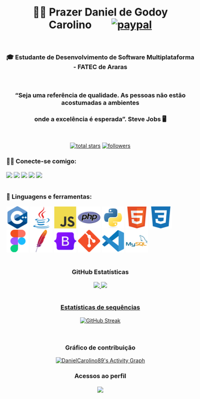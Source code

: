 <h1 align="center"><b>👋🏻 Prazer Daniel de Godoy Carolino</b>&nbsp;&nbsp;&nbsp;&nbsp;&nbsp;&nbsp;&nbsp;
   <a href="http://link.mercadopago.com.br/danielcarolino">
    <img src="https://www.paypalobjects.com/en_US/i/btn/btn_donateCC_LG.gif" alt="paypal" />
</a></h1> 
<br>
<h3 align="center"><b>🎓 Estudante de Desenvolvimento de Software Multiplataforma - FATEC de Araras</b></h3><br>
<h3 align="center"><b>“Seja uma referência de qualidade. As pessoas não estão acostumadas a ambientes </b></h3>
    <h3 align="center"><b>onde a excelência é esperada”. Steve Jobs 🖥️</b></h3><br>
<p align="center"> 
  <a href="https://github.com/DanielCarolino89?tab=repositories&sort=stargazers">
    <img alt="total stars" title="Total stars on GitHub" src="https://custom-icon-badges.demolab.com/github/stars/DanielCarolino89?color=55960c&style=for-the-badge&labelColor=488207&logo=star"/></a>
  <a href="https://github.com/DanielCarolino89?tab=followers">
    <img alt="followers" title="Follow me on Github" src="https://custom-icon-badges.demolab.com/github/followers/DanielCarolino89?color=236ad3&labelColor=1155ba&style=for-the-badge&logo=person-add&label=Follow&logoColor=white"/></a>
    </p>
    

<h3 align="left">🤝🏻 Conecte-se comigo:</h3>
<div align="left">
    <a href="https://www.linkedin.com/in/danielcarolino" target="blank"><img align="center"
            src="https://img.shields.io/badge/-LinkedIn-blue?style=flat-square&logo=Linkedin&logoColor=white"
            height="40" width="auto" /></a>
    <a href="mailto:daniel.carolino@fatec.sp.gov.br" target="blank"><img align="center"
            src="https://img.shields.io/badge/Microsoft%20Teams-6264A7?style=flat-square&logo=microsoft-teams&logoColor=white"
            height="40" width="auto" /></a>
    <a href="mailto:daniel.carolino@gmail.com" target="blank"><img align="center"
            src="https://img.shields.io/badge/Gmail-D14836?style=flat-square&logo=gmail&logoColor=white" height="40"
            width="auto" /></a>
    <a href="https://github.com/danielcarolino89" target="blank"><img align="center"
            src="https://img.shields.io/badge/-Github-000?style=flat-square&logo=Github&logoColor=white"
            height="40" width="auto" /></a>
    <a href="https://wa.me/5519996300297" target="blank"><img align="center"
            src="https://img.shields.io/badge/WhatsApp-25D366?style=flat-square&logo=whatsapp&logoColor=white"
            height="40" width="auto" /></a>
</div><br>
<h3 align="left">🤖 Linguagens e ferramentas:</h3>
<div align="left">
        <img alt="C++" title="C++" height="60" width="auto"
            src="https://raw.githubusercontent.com/devicons/devicon/master/icons/cplusplus/cplusplus-original.svg">
        <img alt="Java" title="C" height="60" width="auto"
            src="https://raw.githubusercontent.com/devicons/devicon/master/icons/java/java-original.svg">
        <img alt="Javascript" title="Javascript" height="60" width="auto"
            src="https://raw.githubusercontent.com/rewerp/icons/0e439a058630db63e7356bdb1af3189b2f772bd7/devicons/javascript-original.svg">
        <img alt="PHP" title="PHP" height="60" width="auto"
            src="https://raw.githubusercontent.com/devicons/devicon/master/icons/php/php-original.svg">
        <img alt="Python" title="Python" height="60" width="auto"
            src="https://raw.githubusercontent.com/devicons/devicon/master/icons/python/python-original.svg">
        <img alt="HTML" title="HTML" height="60" width="auto"
            src="https://raw.githubusercontent.com/rewerp/icons/0e439a058630db63e7356bdb1af3189b2f772bd7/devicons/html5-original.svg">
        <img alt="CSS" title="CSS" height="60" width="auto"
            src="https://raw.githubusercontent.com/rewerp/icons/0e439a058630db63e7356bdb1af3189b2f772bd7/devicons/css3-plain.svg">
        <img alt="Figma" title="Figma" height="60" width="auto"
            src="https://raw.githubusercontent.com/devicons/devicon/master/icons/figma/figma-original.svg">
        <img alt="Apache" title="Apache" height="60" width="auto"
            src="https://raw.githubusercontent.com/devicons/devicon/master/icons/apache/apache-original.svg">
        <img alt="Bootstrap" title="Bootstrap" height="60" width="auto"
            src="https://raw.githubusercontent.com/devicons/devicon/master/icons/bootstrap/bootstrap-original.svg">
        <img alt="Git" title="Git" height="60" width="auto"
            src="https://raw.githubusercontent.com/rewerp/icons/0e439a058630db63e7356bdb1af3189b2f772bd7/devicons/git-original.svg">
        <img alt="VSCode" title="VS Code" height="60" width="auto"
            src="https://raw.githubusercontent.com/rewerp/icons/ec13fe8d88a6c8acb8fd0275614fd9453bdd104b/devicons/vscode-original.svg">
        <img alt="MySQL" title="MySQL" height="60" width="auto"
            src="https://raw.githubusercontent.com/devicons/devicon/master/icons/mysql/mysql-original-wordmark.svg">
    </div>
    <br>
<div align="center"><h3><b>
   GitHub Estatísticas</b></h3>

  <a href="https://github.com/DanielCarolino89">
  <img height="180em" src="https://github-readme-stats.vercel.app/api?username=DanielCarolino89&show_icons=true&theme=radical&include_all_commits=true&count_private=true"/>
  <img height="180em" src="https://github-readme-stats.vercel.app/api/top-langs/?username=DanielCarolino89&layout=compact&langs_count=7&theme=radical"/>
</div>
<br>
<div align="center"><h3><b>Estatísticas de sequências</b></h3>

[![GitHub Streak](http://github-readme-streak-stats.herokuapp.com?user=DanielCarolino89&theme=dark&date_format=j%20M%5B%20Y%5D&show_icons=true&title_color=fff&icon_color=79ff97&text_color=9f9f9f&bg_color=151515)](https://git.io/streak-stats)
<br/></div>
<br>
<div align="center"><h3><b>
   Gráfico de contribuição</b></h3>
<a href="https://github.com/ashutosh00710/github-readme-activity-graph"><img alt="DanielCarolino89's Activity Graph" src="https://github-readme-activity-graph.vercel.app/graph/?username=DanielCarolino89&bg_color=1F222E&color=F8D866&line=F85D7F&point=FFFFFF&hide_border=true" /></a></div>

<h3 align="center"><b>Acessos ao perfil</b></h3>
<p align="center"><img align="center" src="https://profile-counter.glitch.me/DanielCarolino89/count.svg" /></p>
<br>
